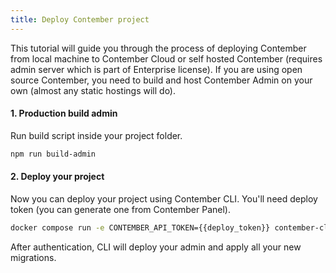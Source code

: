 ```yaml
---
title: Deploy Contember project
---
```


This tutorial will guide you through the process of deploying Contember from local machine to Contember Cloud or self hosted Contember (requires admin server which is part of Enterprise license). If you are using open source Contember, you need to build and host Contember Admin on your own (almost any static hostings will do).

#### 1. Production build admin

Run build script inside your project folder.

```bash
npm run build-admin
```

#### 2. Deploy your project

Now you can deploy your project using Contember CLI. You'll need deploy token (you can generate one from Contember Panel).

```bash
docker compose run -e CONTEMBER_API_TOKEN={{deploy_token}} contember-cli deploy headless-cms --admin {{your_project_admin_url}} --instance {{your_project_api_url}}
```

After authentication, CLI will deploy your admin and apply all your new migrations.
